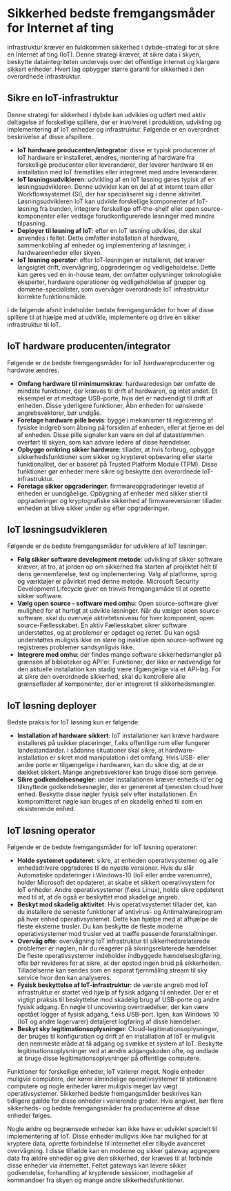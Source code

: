 # <a name="internet-of-things-security-best-practices"></a>Sikkerhed bedste fremgangsmåder for Internet af ting

Infrastruktur kræver en fuldkommen sikkerhed i dybde-strategi for at sikre en Internet af ting (IoT). Denne strategi kræver, at sikre data i skyen, beskytte dataintegriteten undervejs over det offentlige internet og klargøre sikkert enheder. Hvert lag opbygger større garanti for sikkerhed i den overordnede infrastruktur.

## <a name="secure-an-iot-infrastructure"></a>Sikre en IoT-infrastruktur

Denne strategi for sikkerhed i dybde kan udvikles og udført med aktiv deltagelse af forskellige spillere, der er involveret i produktion, udvikling og implementering af IoT enheder og infrastruktur. Følgende er en overordnet beskrivelse af disse afspillere.  

- **IoT hardware producenten/integrator**: disse er typisk producenter af IoT hardware er installeret, ændres, montering af hardware fra forskellige producenter eller leverandører, der leverer hardware til en installation med IoT fremstilles eller integreret med andre leverandører.
- **IoT løsningsudvikleren**: udvikling af en IoT løsning gøres typisk af en løsningsudvikleren. Denne udvikler kan en del af et internt team eller Workflowsystemet (SI), der har specialiseret sig i denne aktivitet. Løsningsudvikleren IoT kan udvikle forskellige komponenter af IoT-løsning fra bunden, integrere forskellige off-the-shelf eller open source-komponenter eller vedtage forudkonfigurerede løsninger med mindre tilpasning.
- **Deployer til løsning af IoT**: efter en IoT løsning udvikles, der skal anvendes i feltet. Dette omfatter installation af hardware, sammenkobling af enheder og implementering af løsninger, i hardwareenheder eller skyen.
- **IoT løsning operator**: efter IoT-løsningen er installeret, det kræver langsigtet drift, overvågning, opgraderinger og vedligeholdelse. Dette kan gøres ved en in-house team, der omfatter oplysninger teknologiske eksperter, hardware operationer og vedligeholdelse af grupper og domæne-specialister, som overvåger overordnede IoT infrastruktur korrekte funktionsmåde.

I de følgende afsnit indeholder bedste fremgangsmåder for hver af disse spillere til at hjælpe med at udvikle, implementere og drive en sikker infrastruktur til IoT.

## <a name="iot-hardware-manufacturerintegrator"></a>IoT hardware producenten/integrator

Følgende er de bedste fremgangsmåder for IoT hardwareproducenter og hardware ændres.

- **Omfang hardware til minimumskrav**: hardwaredesign bør omfatte de mindste funktioner, der kræves til drift af hardwaren, og intet andet. Et eksempel er at medtage USB-porte, hvis det er nødvendigt til drift af enheden. Disse yderligere funktioner, Åbn enheden for uønskede angrebsvektorer, bør undgås.
- **Foretage hardware pille bevis**: bygge i mekanismer til registrering af fysiske indgreb som åbning på forsiden af enheden, eller at fjerne en del af enheden. Disse pille signaler kan være en del af datastrømmen overført til skyen, som kan advare ledere af disse hændelser.
- **Opbygge omkring sikker hardware**: tillader, at hvis forbrug, opbygge sikkerhedsfunktioner som sikker og krypteret opbevaring eller starte funktionalitet, der er baseret på Trusted Platform Module (TPM). Disse funktioner gør enheder mere sikre og beskytte den overordnede IoT-infrastruktur.
- **Foretage sikker opgraderinger**: firmwareopgraderinger levetid af enheden er uundgåelige. Opbygning af enheder med sikker stier til opgraderinger og kryptografiske sikkerhed af firmwareversioner tillader enheden at blive sikker under og efter opgraderinger.

## <a name="iot-solution-developer"></a>IoT løsningsudvikleren

Følgende er de bedste fremgangsmåder for udviklere af IoT løsninger:

- **Følg sikker software development metode**: udvikling af sikker software kræver, at tro, at jorden op om sikkerhed fra starten af projektet helt til dens gennemførelse, test og implementering. Valg af platforme, sprog og værktøjer er påvirket med denne metode. Microsoft Security Development Lifecycle giver en trinvis fremgangsmåde til at oprette sikker software.
- **Vælg open source - software med omhu**: Open source-software giver mulighed for at hurtigt at udvikle løsninger. Når du vælger open source-software, skal du overveje aktivitetsniveau for hver komponent, open source-Fællesskabet. En aktiv Fællesskabet sikrer software understøttes, og at problemer er opdaget og rettet. Du kan også understøttes muligvis ikke en sløre og inaktive open source-software og registreres problemer sandsynligvis ikke.
- **Integrere med omhu**: der findes mange software sikkerhedsmangler på grænsen af biblioteker og API'er. Funktioner, der ikke er nødvendige for den aktuelle installation kan stadig være tilgængelige via et API-lag. For at sikre den overordnede sikkerhed, skal du kontrollere alle grænseflader af komponenter, der er integreret til sikkerhedsmangler.      

## <a name="iot-solution-deployer"></a>IoT løsning deployer

Bedste praksis for IoT løsning kun er følgende:

- **Installation af hardware sikkert**: IoT installationer kan kræve hardware installeres på usikker placeringer, f.eks offentlige rum eller fungerer landestandarder. I sådanne situationer skal sikre, at hardware-installation er sikret mod manipulation i det omfang. Hvis USB- eller andre porte er tilgængelige i hardwaren, kan du sikre dig, at de er dækket sikkert. Mange angrebsvektorer kan bruge disse som genveje.
- **Sikre godkendelsesnøgler**: under installationen kræver enheds-id'er og tilknyttede godkendelsesnøgler, der er genereret af tjenesten cloud hver enhed. Beskytte disse nøgler fysisk selv efter installationen. En kompromitteret nøgle kan bruges af en skadelig enhed til som en eksisterende enhed.

## <a name="iot-solution-operator"></a>IoT løsning operator

Følgende er de bedste fremgangsmåder for IoT løsning operatorer:

- **Holde systemet opdateret**: sikre, at enheden operativsystemer og alle enhedsdrivere opgraderes til de nyeste versioner. Hvis du slår Automatiske opdateringer i Windows-10 (IoT eller andre varenumre), holder Microsoft det opdateret, at skabe et sikkert operativsystem for IoT enheder. Andre operativsystemer (f.eks Linux), holde sikre opdateret med til at, at de også er beskyttet mod skadelige angreb.
- **Beskyt mod skadelig aktivitet**: Hvis operativsystemet tillader det, kan du installere de seneste funktioner af antivirus- og Antimalwareprogram på hver enhed operativsystemet. Dette kan hjælpe med at afhjælpe de fleste eksterne trusler. Du kan beskytte de fleste moderne operativsystemer mod trusler ved at træffe passende foranstaltninger.
- **Overvåg ofte**: overvågning IoT infrastruktur til sikkerhedsrelaterede problemer er nøglen, når du reagerer på sikringsrelaterede hændelser. De fleste operativsystemer indeholder indbyggede hændelseslogføring, ofte bør revideres for at sikre, at der opstod ingen brud på sikkerheden. Tilladelserne kan sendes som en separat fjernmåling stream til sky service hvor den kan analyseres.
- **Fysisk beskyttelse af IoT-infrastruktur**: de værste angreb mod IoT infrastruktur er startet ved hjælp af fysisk adgang til enheder. Der er et vigtigt praksis til beskyttelse mod skadelig brug af USB-porte og andre fysisk adgang. Én nøgle til uncovering overtrædelser, der kan være opstået logger af fysisk adgang, f.eks USB-port. Igen, kan Windows 10 (IoT og andre lagervarer) detaljeret logføring af disse hændelser.
- **Beskyt sky legitimationsoplysninger**: Cloud-legitimationsoplysninger, der bruges til konfiguration og drift af en installation af IoT er muligvis den nemmeste måde at få adgang og svække et system af IoT. Beskytte legitimationsoplysninger ved at ændre adgangskoden ofte, og undlade at bruge disse legitimationsoplysninger på offentlige computere.

Funktioner for forskellige enheder, IoT varierer meget. Nogle enheder muligvis computere, der kører almindelige operativsystemer til stationære computere og nogle enheder kører muligvis meget lav vægt operativsystemer. Sikkerhed bedste fremgangsmåder beskrives kan tidligere gælde for disse enheder i varierende grader. Hvis angivet, bør flere sikkerheds- og bedste fremgangsmåder fra producenterne af disse enheder følges.

Nogle ældre og begrænsede enheder kan ikke have er udviklet specielt til implementering af IoT. Disse enheder muligvis ikke har mulighed for at kryptere data, oprette forbindelse til internettet eller tilbyde avanceret overvågning. I disse tilfælde kan en moderne og sikker gateway aggregere data fra ældre enheder og give den sikkerhed, der kræves til at forbinde disse enheder via internettet. Feltet gateways kan levere sikker godkendelse, forhandling af krypterede sessioner, modtagelse af kommandoer fra skyen og mange andre sikkerhedsfunktioner.
